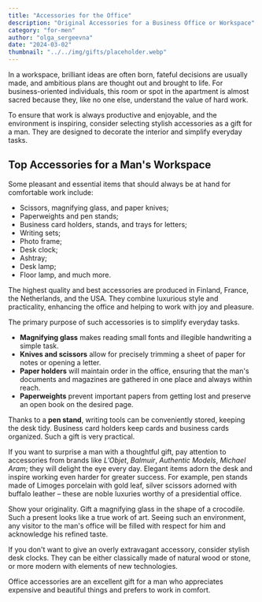 ```yaml
---
title: "Accessories for the Office"
description: "Original Accessories for a Business Office or Workspace"
category: "for-men"
author: "olga_sergeevna"
date: "2024-03-02"
thumbnail: "../../img/gifts/placeholder.webp"
---
```


In a workspace, brilliant ideas are often born, fateful decisions are usually made, and ambitious plans are thought out and brought to life. For business-oriented individuals, this room or spot in the apartment is almost sacred because they, like no one else, understand the value of hard work.

To ensure that work is always productive and enjoyable, and the environment is inspiring, consider selecting stylish accessories as a gift for a man. They are designed to decorate the interior and simplify everyday tasks.

## Top Accessories for a Man's Workspace

Some pleasant and essential items that should always be at hand for comfortable work include:

- Scissors, magnifying glass, and paper knives;
- Paperweights and pen stands;
- Business card holders, stands, and trays for letters;
- Writing sets;
- Photo frame;
- Desk clock;
- Ashtray;
- Desk lamp;
- Floor lamp, and much more.

The highest quality and best accessories are produced in Finland, France, the Netherlands, and the USA. They combine luxurious style and practicality, enhancing the office and helping to work with joy and pleasure.

The primary purpose of such accessories is to simplify everyday tasks.

- **Magnifying glass** makes reading small fonts and illegible handwriting a simple task.
- **Knives and scissors** allow for precisely trimming a sheet of paper for notes or opening a letter.
- **Paper holders** will maintain order in the office, ensuring that the man's documents and magazines are gathered in one place and always within reach.
- **Paperweights** prevent important papers from getting lost and preserve an open book on the desired page.

Thanks to a **pen stand**, writing tools can be conveniently stored, keeping the desk tidy. Business card holders keep cards and business cards organized. Such a gift is very practical.

If you want to surprise a man with a thoughtful gift, pay attention to accessories from brands like *L’Objet*, *Balmuir*, *Authentic Models*, *Michael Aram*; they will delight the eye every day. Elegant items adorn the desk and inspire working even harder for greater success. For example, pen stands made of Limoges porcelain with gold leaf, silver scissors adorned with buffalo leather – these are noble luxuries worthy of a presidential office.

Show your originality. Gift a magnifying glass in the shape of a crocodile. Such a present looks like a true work of art. Seeing such an environment, any visitor to the man's office will be filled with respect for him and acknowledge his refined taste.

If you don't want to give an overly extravagant accessory, consider stylish desk clocks. They can be either classically made of natural wood or stone, or more modern with elements of new technologies.

Office accessories are an excellent gift for a man who appreciates expensive and beautiful things and prefers to work in comfort.
